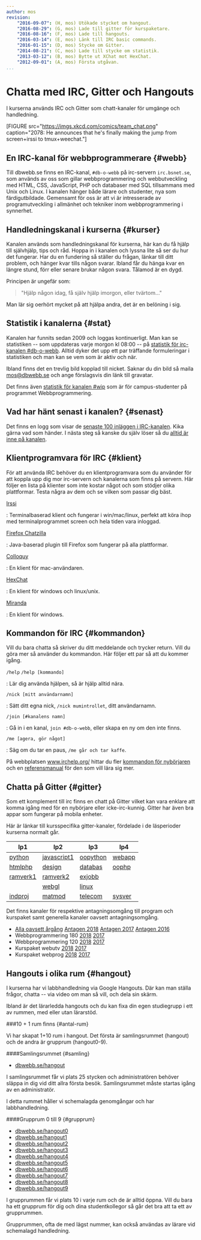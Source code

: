 ```yaml
---
author: mos
revision:
    "2016-09-07": (H, mos) Utökade stycket om hangout.
    "2016-08-29": (G, mos) Lade till gitter för kurspaketare.
    "2016-08-16": (F, mos) Lade till hangouts.
    "2016-03-14": (E, mos) Länk till IRC basic commands.
    "2016-01-15": (D, mos) Stycke om Gitter.
    "2014-08-21": (C, mos) Lade till stycke om statistik.
    "2013-03-12": (B, mos) Bytte ut XChat mot HexChat.
    "2012-09-01": (A, mos) Första utgåvan.
...
```

Chatta med IRC, Gitter och Hangouts
==================================

I kurserna används IRC och Gitter som chatt-kanaler för umgänge och handledning.

[FIGURE src="https://imgs.xkcd.com/comics/team_chat.png" caption="2078: He announces that he's finally making the jump from screen+irssi to tmux+weechat."]



En IRC-kanal för webbprogrammerare {#webb}
--------------------------------------------------------------

Till dbwebb.se finns en IRC-kanal, `#db-o-webb` på irc-servern `irc.bsnet.se`, som används av oss som gillar webbprogrammering och webbutveckling med HTML, CSS, JavaScript, PHP och databaser med SQL tillsammans med Unix och Linux. I kanalen hänger både lärare och studenter, nya som färdigutbildade. Gemensamt för oss är att vi är intresserade av programutveckling i allmänhet och tekniker inom webbprogrammering i synnerhet. 



Handledningskanal i kurserna {#kurser}
--------------------------------------------------------------

Kanalen används som handledningskanal för kurserna, här kan du få hjälp till självhjälp, tips och råd. Hoppa in i kanalen och lyssna lite så ser du hur det fungerar. Har du en fundering så ställer du frågan, länkar till ditt problem, och hänger kvar tills någon svarar. Ibland får du hänga kvar en längre stund, förr eller senare brukar någon svara. Tålamod är en dygd.

Principen är ungefär som:

> "Hjälp någon idag, få själv hjälp imorgon, eller tvärtom..."

Man lär sig oerhört mycket på att hjälpa andra, det är en belöning i sig.



Statistik i kanalerna {#stat}
--------------------------------------------------------------

Kanalen har funnits sedan 2009 och loggas kontinuerligt. Man kan se statistiken -- som uppdateras varje morgon kl 08:00 -- på [statistik för irc-kanalen #db-o-webb](irssistats/db-o-webb.html). Alltid dyker det upp ett par träffande formuleringar i statistiken och man kan se vem som är aktiv och när. 

Ibland finns det en trevlig bild kopplad till nicket. Saknar du din bild så maila mos@dbwebb.se och ange förslagsvis din länk till gravatar.

Det finns även [statistik för kanalen #wip](irssistats/wip.html) som är för campus-studenter på programmet Webbprogrammering.



Vad har hänt senast i kanalen? {#senast}
--------------------------------------------------------------

Det finns en logg som visar de [senaste 100 inläggen i IRC-kanalen](irclog). Kika gärna vad som händer. I nästa steg så kanske du själv löser så du [alltid är inne på kanalen](t/4484).



Klientprogramvara för IRC {#klient}
--------------------------------------------------------------

För att använda IRC behöver du en klientprogramvara som du använder för att koppla upp dig mor irc-servern och kanalerna som finns på servern. Här följer en lista på klienter som inte kostar något och som stödjer olika plattformar. Testa några av dem och se vilken som passar dig bäst.
 
[Irssi](http://www.irssi.org/)

: Terminalbaserad klient och fungerar i win/mac/linux, perfekt att köra ihop med terminalprogrammet screen och hela tiden vara inloggad.

[Firefox Chatzilla](https://addons.mozilla.org/en-US/firefox/addon/chatzilla/)

: Java-baserad plugin till Firefox som fungerar på alla plattformar.

[Colloquy](http://colloquy.info/)

: En klient för mac-användaren.

[HexChat](http://hexchat.org/)

: En klient för windows och linux/unix.

[Miranda](http://www.miranda-im.org/)

: En klient för windows.



Kommandon för IRC {#kommandon}
--------------------------------------------------------------

Vill du bara chatta så skriver du ditt meddelande och trycker return. Vill du göra mer så använder du kommandon. Här följer ett par så att du kommer igång.

`/help`
`/help [kommando]`

: Lär dig använda hjälpen, så är hjälp alltid nära.

`/nick [mitt användarnamn]`

: Sätt ditt egna nick, `/nick mumintrollet`, ditt användarnamn.

`/join [#kanalens namn]`

: Gå in i en kanal, `join #db-o-webb`, eller skapa en ny om den inte finns.

`/me [agera, gör något]`

: Säg om du tar en paus, `/me går och tar kaffe`.

På webbplatsen www.irchelp.org/ hittar du fler [kommandon för nybörjaren](http://www.irchelp.org/irchelp/irctutorial.html) och en [referensmanual](http://www.irchelp.org/irchelp/misc/ccosmos.html) för den som vill lära sig mer.



Chatta på Gitter {#gitter}
--------------------------------------------------------------

Som ett komplement till irc finns en chatt på Gitter vilket kan vara enklare att komma igång med för en nybörjare eller icke-irc-kunnig. Gitter har även bra appar som fungerar på mobila enheter.

Här är länkar till kursspecifika gitter-kanaler, fördelade i de läsperioder kurserna normalt går.

| lp1 | lp2 | lp3 | lp4 |
|-----|-----|-----|-----|
| [python](https://gitter.im/mosbth/python) | [javascript1](https://gitter.im/mosbth/javascript1) | [oopython](https://gitter.im/dbwebb-se/oopython) | [webapp](https://gitter.im/mosbth/webapp) |
| [htmlphp](https://gitter.im/dbwebb-se/htmlphp) | [design](https://gitter.im/mosbth/design) | [databas](https://gitter.im/dbwebb-se/databas) | [oophp](https://gitter.im/mosbth/oophp) |
| [ramverk1](https://gitter.im/dbwebb-se/ramverk1) | [ramverk2](https://gitter.im/dbwebb-se/ramverk2) | [exjobb](https://gitter.im/dbwebb-se/exjobb) | |
| | [webgl](https://gitter.im/mosbth/webgl) | [linux](https://gitter.im/mosbth/linux) | |
| [indproj](https://gitter.im/dbwebb-se/indproj) | [matmod](https://gitter.im/dbwebb-se/matmod) | [telecom](https://gitter.im/dbwebb-se/telecom) | [sysver](https://gitter.im/dbwebb-se/sysver) |

Det finns kanaler för respektive antagningsomgång till program och kurspaket samt generella kanaler oavsett antagningsomgång.

* [Alla oavsett årgång](https://gitter.im/dbwebb-se/webbprogrammering) [Antagen 2018](https://gitter.im/dbwebb-se/webbprogrammering18) [Antagen 2017](https://gitter.im/dbwebb-se/webbprogrammering17) [Antagen 2016](https://gitter.im/mosbth/webbprogrammering)
* Webbprogrammering 180 [2018](https://gitter.im/dbwebb-se/wip18) [2017](https://gitter.im/dbwebb-se/wip17)
* Webbprogrammering 120 [2018](https://gitter.im/dbwebb-se/wip18d) [2017](https://gitter.im/dbwebb-se/wip17d)
* Kurspaket webutv [2018](https://gitter.im/dbwebb-se/webutv18) [2017](https://gitter.im/dbwebb-se/webutv17)
* Kurspaket webprog [2018](https://gitter.im/dbwebb-se/webprog18) [2017](https://gitter.im/dbwebb-se/webprog17)

<!--
Används inte
[Kurspaket webutv](https://gitter.im/dbwebb-se/webutv)
[Kurspaket webprog](https://gitter.im/dbwebb-se/webprog)
[dbjs](https://gitter.im/dbwebb-se/dbjs)
-->



Hangouts i olika rum {#hangout}
--------------------------------------------------------------

I kurserna har vi labbhandledning via Google Hangouts. Där kan man ställa frågor, chatta -- via video om man så vill, och dela sin skärm.

Ibland är det lärarledda hangouts och du kan fixa din egen studiegrupp i ett av rummen, med eller utan lärarstöd.


###10 + 1 rum finns {#antal-rum}

Vi har skapat 1+10 rum i hangout. Det första är samlingsrummet (hangout) och de andra är grupprum (hangout0-9). 



####Samlingsrummet {#samling}

* [dbwebb.se/hangout](hangout)

I samlingsrummet får vi plats 25 stycken och administratören behöver släppa in dig vid ditt allra första besök. Samlingsrummet måste startas igång av en administratör.

I detta rummet håller vi schemalagda genomgångar och har labbhandledning.



####Grupprum 0 till 9 {#grupprum}

* [dbwebb.se/hangout0](hangout0)
* [dbwebb.se/hangout1](hangout1)
* [dbwebb.se/hangout2](hangout2)
* [dbwebb.se/hangout3](hangout3)
* [dbwebb.se/hangout4](hangout4)
* [dbwebb.se/hangout5](hangout5)
* [dbwebb.se/hangout6](hangout6)
* [dbwebb.se/hangout7](hangout7)
* [dbwebb.se/hangout8](hangout8)
* [dbwebb.se/hangout9](hangout9)

I grupprummen får vi plats 10 i varje rum och de är alltid öppna. Vill du bara ha ett grupprum för dig och dina studentkollegor så går det bra att ta ett av grupprummen.

Grupprummen, ofta de med lägst nummer, kan också användas av lärare vid schemalagd handledning.
